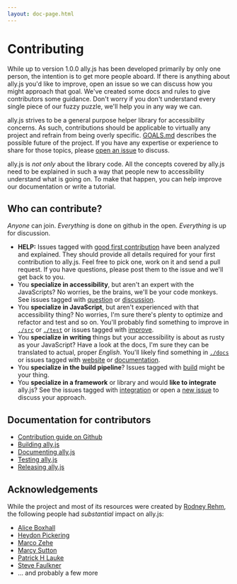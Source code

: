 ```yaml
---
layout: doc-page.html
---
```


# Contributing

While up to version 1.0.0 ally.js has been developed primarily by only one person, the intention is to get more people aboard. If there is anything about ally.js you'd like to improve, open an issue so we can discuss how you might approach that goal. We've created some docs and rules to give contributors some guidance. Don't worry if you don't understand every single piece of our fuzzy puzzle, we'll help you in any way we can.

ally.js strives to be a general purpose helper library for accessibility concerns. As such, contributions should be applicable to virtually any project and refrain from being overly specific. [GOALS.md](https://github.com/medialize/ally.js/blob/master/GOALS.md) describes the possible future of the project. If you have any expertise or experience to share for those topics, please [open an issue](https://github.com/medialize/ally.js/issues/new) to discuss.

ally.js is *not only* about the library code. All the concepts covered by ally.js need to be explained in such a way that people new to accessibility understand what is going on. To make that happen, you can help improve our documentation or write a tutorial.


## Who can contribute?

*Anyone* can join. *Everything* is done on github in the open. *Everything* is up for discussion.

* **HELP:** Issues tagged with [good first contribution](https://github.com/medialize/ally.js/labels/good%20first%20contribution) have been analyzed and explained. They should provide all details required for your first contribution to ally.js. Feel free to pick one, work on it and send a pull request. If you have questions, please post them to the issue and we'll get back to you.
* You **specialize in accessibility**, but aren't an expert with the JavaScripts? No worries, be the brains, we'll be your code monkeys. See issues tagged with [question](https://github.com/medialize/ally.js/labels/question) or [discussion](https://github.com/medialize/ally.js/labels/discussion).
* You **specialize in JavaScript**, but aren't experienced with that accessibility thing? No worries, I'm sure there's plenty to optimize and refactor and test and so on. You'll probably find something to improve in [`./src`](https://github.com/medialize/ally.js/tree/master/src) or [`./test`](https://github.com/medialize/ally.js/tree/master/test) or issues tagged with [improve](https://github.com/medialize/ally.js/labels/improve).
* You **specialize in writing** things but your accessibility is about as rusty as your JavaScript? Have a look at the docs, I'm sure they can be translated to actual, proper *English*. You'll likely find something in [`./docs`](https://github.com/medialize/ally.js/tree/master/docs) or issues tagged with [website](https://github.com/medialize/ally.js/labels/website) or [documentation](https://github.com/medialize/ally.js/labels/documentation).
* You **specialize in the build pipeline**? Issues tagged with [build](https://github.com/medialize/ally.js/labels/build) might be your thing.
* You **specialize in a framework** or library and would **like to integrate** ally.js? See the issues tagged with [integration](https://github.com/medialize/ally.js/labels/integration) or open a [new issue](https://github.com/medialize/ally.js/issues/new?title=[integrate]%20_your_library_name_%20) to discuss your approach.


## Documentation for contributors

* [Contribution guide on Github](https://github.com/medialize/ally.js/blob/master/CONTRIBUTING.md)
* [Building ally.js](build.md)
* [Documenting ally.js](docs.md)
* [Testing ally.js](testing.md)
* [Releasing ally.js](release.md)


## Acknowledgements

While the project and most of its resources were created by [Rodney Rehm](http://rodneyrehm.de/en/), the following people had *substantial* impact on ally.js:

* [Alice Boxhall](https://twitter.com/sundress)
* [Heydon Pickering](http://www.heydonworks.com/)
* [Marco Zehe](https://www.marcozehe.de/)
* [Marcy Sutton](https://marcysutton.com/)
* [Patrick H Lauke](https://www.splintered.co.uk/)
* [Steve Faulkner](https://twitter.com/stevefaulkner)
* … and probably a few more
